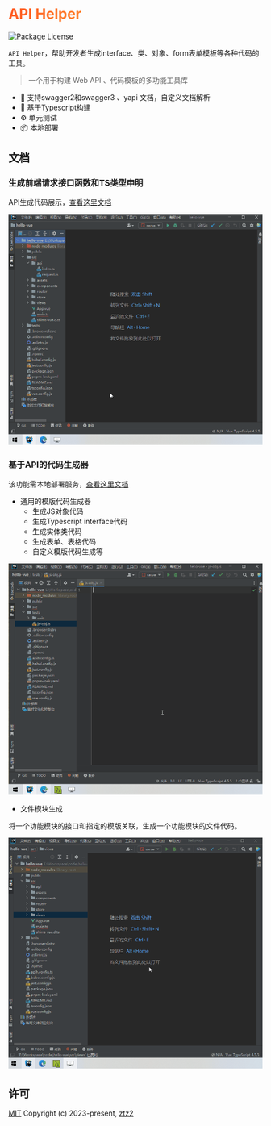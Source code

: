 <h1
    style="background: -webkit-linear-gradient(315deg, rgb(255,87,34) 0%, #fee140 100%);
    background-clip: text;
    -webkit-background-clip: text;
    -webkit-text-fill-color: transparent"
>
    <a href="https://github.com/ztz2/api-helper" target="_blank">
        API Helper
    </a>
</h1>
<p>
    <a href="https://www.npmjs.com/org/api-helper">
        <img src="https://img.shields.io/npm/l/@api-helper/core" alt="Package License" />
    </a>
</p>

`API Helper`，帮助开发者生成interface、类、对象、form表单模板等各种代码的工具。

> 一个用于构建 Web API 、代码模板的多功能工具库

- 🎉️ 支持swagger2和swagger3 、yapi 文档，自定义文档解析
- 💪 基于Typescript构建
- ⚙️ 单元测试
- 📦 本地部署

## 文档

### 生成前端请求接口函数和TS类型申明

API生成代码展示，[查看这里文档](./packages/cli/README.md)

![](./packages/docs/src/public/images/api-code.gif)

### 基于API的代码生成器

该功能需本地部署服务，[查看这里文档](./packages/server/README.md)

* 通用的模版代码生成器
  * 生成JS对象代码
  * 生成Typescript interface代码
  * 生成实体类代码
  * 生成表单、表格代码
  * 自定义模版代码生成等

![](./packages/docs/src/public/images/map-code.gif)


* 文件模块生成
  
将一个功能模块的接口和指定的模版关联，生成一个功能模块的文件代码。
  
![](./packages/docs/src/public/images/file-directory.gif)

## 许可

[MIT](https://opensource.org/licenses/MIT) Copyright (c) 2023-present, [ztz2](https://github.com/ztz2)
